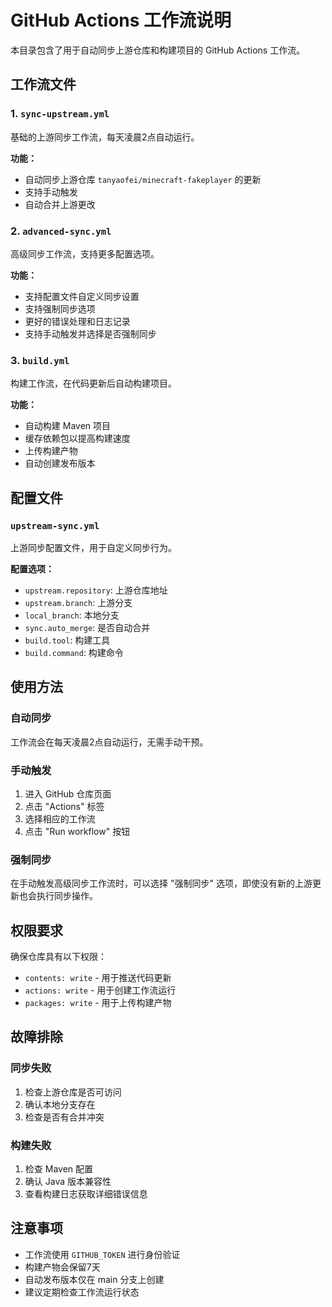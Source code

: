 # GitHub Actions 工作流说明

本目录包含了用于自动同步上游仓库和构建项目的 GitHub Actions 工作流。

## 工作流文件

### 1. `sync-upstream.yml`
基础的上游同步工作流，每天凌晨2点自动运行。

**功能：**
- 自动同步上游仓库 `tanyaofei/minecraft-fakeplayer` 的更新
- 支持手动触发
- 自动合并上游更改

### 2. `advanced-sync.yml`
高级同步工作流，支持更多配置选项。

**功能：**
- 支持配置文件自定义同步设置
- 支持强制同步选项
- 更好的错误处理和日志记录
- 支持手动触发并选择是否强制同步

### 3. `build.yml`
构建工作流，在代码更新后自动构建项目。

**功能：**
- 自动构建 Maven 项目
- 缓存依赖包以提高构建速度
- 上传构建产物
- 自动创建发布版本

## 配置文件

### `upstream-sync.yml`
上游同步配置文件，用于自定义同步行为。

**配置选项：**
- `upstream.repository`: 上游仓库地址
- `upstream.branch`: 上游分支
- `local_branch`: 本地分支
- `sync.auto_merge`: 是否自动合并
- `build.tool`: 构建工具
- `build.command`: 构建命令

## 使用方法

### 自动同步
工作流会在每天凌晨2点自动运行，无需手动干预。

### 手动触发
1. 进入 GitHub 仓库页面
2. 点击 "Actions" 标签
3. 选择相应的工作流
4. 点击 "Run workflow" 按钮

### 强制同步
在手动触发高级同步工作流时，可以选择 "强制同步" 选项，即使没有新的上游更新也会执行同步操作。

## 权限要求

确保仓库具有以下权限：
- `contents: write` - 用于推送代码更新
- `actions: write` - 用于创建工作流运行
- `packages: write` - 用于上传构建产物

## 故障排除

### 同步失败
1. 检查上游仓库是否可访问
2. 确认本地分支存在
3. 检查是否有合并冲突

### 构建失败
1. 检查 Maven 配置
2. 确认 Java 版本兼容性
3. 查看构建日志获取详细错误信息

## 注意事项

- 工作流使用 `GITHUB_TOKEN` 进行身份验证
- 构建产物会保留7天
- 自动发布版本仅在 main 分支上创建
- 建议定期检查工作流运行状态 
